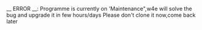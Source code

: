 __ ERROR __:
Programme is currently on 'Maintenance",w4e will solve the bug and upgrade it in few hours/days
Please don't clone it now,come back later
